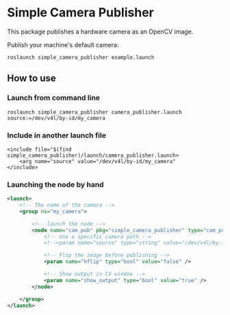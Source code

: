 # Simple Camera Publisher

This package publishes a hardware camera as an OpenCV image. 

Publish your machine's default camera:

```
roslaunch simple_camera_publisher example.launch
```

## How to use

### Launch from command line

```
roslaunch simple_camera_publisher camera_publisher.launch source:=/dev/v4l/by-id/my_camera
```

### Include in another launch file

```
<include file="$(find simple_camera_publisher)/launch/camera_publisher.launch>
    <arg name="source" value="/dev/v4l/by-id/my_camera"
</include>
```

### Launching the node by hand

```xml
<launch>
    <!-- The name of the camera -->
    <group ns="my_camera">

        <!-- launch the node -->
        <node name="cam_pub" pkg="simple_camera_publisher" type="cam_pub" respawn="true" respawn_delay="10" output="screen">
            <!-- Use a specific camera path -->
            <!--<param name="source" type="string" value="/dev/v4l/by-id/my_camera_id" /> -->

            <!-- Flip the image before publishing -->
            <param name="hflip" type="bool" value="false" />

            <!-- Show output in CV window -->
            <param name="show_output" type="bool" value="true" />
        </node>

    </group>
</launch>

```
